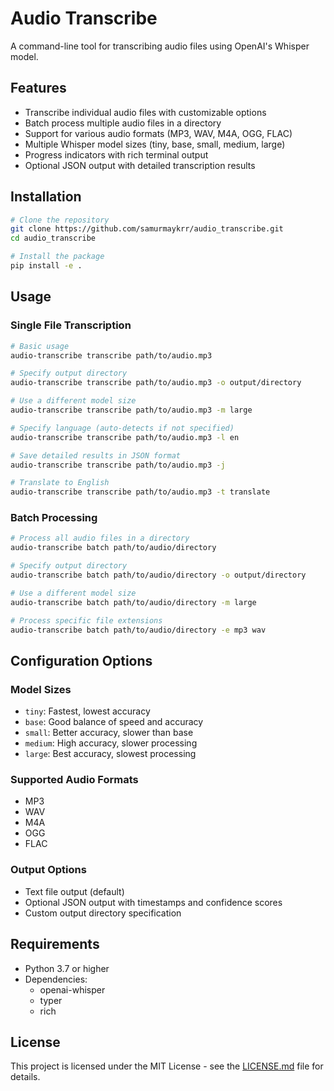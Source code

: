 # Audio Transcribe

A command-line tool for transcribing audio files using OpenAI's Whisper model.

## Features

- Transcribe individual audio files with customizable options
- Batch process multiple audio files in a directory
- Support for various audio formats (MP3, WAV, M4A, OGG, FLAC)
- Multiple Whisper model sizes (tiny, base, small, medium, large)
- Progress indicators with rich terminal output
- Optional JSON output with detailed transcription results

## Installation

```bash
# Clone the repository
git clone https://github.com/samurmaykrr/audio_transcribe.git
cd audio_transcribe

# Install the package
pip install -e .
```

## Usage

### Single File Transcription

```bash
# Basic usage
audio-transcribe transcribe path/to/audio.mp3

# Specify output directory
audio-transcribe transcribe path/to/audio.mp3 -o output/directory

# Use a different model size
audio-transcribe transcribe path/to/audio.mp3 -m large

# Specify language (auto-detects if not specified)
audio-transcribe transcribe path/to/audio.mp3 -l en

# Save detailed results in JSON format
audio-transcribe transcribe path/to/audio.mp3 -j

# Translate to English
audio-transcribe transcribe path/to/audio.mp3 -t translate
```

### Batch Processing

```bash
# Process all audio files in a directory
audio-transcribe batch path/to/audio/directory

# Specify output directory
audio-transcribe batch path/to/audio/directory -o output/directory

# Use a different model size
audio-transcribe batch path/to/audio/directory -m large

# Process specific file extensions
audio-transcribe batch path/to/audio/directory -e mp3 wav
```

## Configuration Options

### Model Sizes

- `tiny`: Fastest, lowest accuracy
- `base`: Good balance of speed and accuracy
- `small`: Better accuracy, slower than base
- `medium`: High accuracy, slower processing
- `large`: Best accuracy, slowest processing

### Supported Audio Formats

- MP3
- WAV
- M4A
- OGG
- FLAC

### Output Options

- Text file output (default)
- Optional JSON output with timestamps and confidence scores
- Custom output directory specification

## Requirements

- Python 3.7 or higher
- Dependencies:
  - openai-whisper
  - typer
  - rich

## License

This project is licensed under the MIT License - see the [LICENSE.md](LICENSE.md) file for details.

